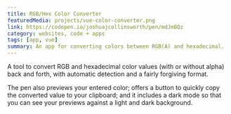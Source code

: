 ```yaml
---
title: RGB/Hex Color Converter
featuredMedia: projects/vue-color-converter.png
link: https://codepen.io/joshuajcollinsworth/pen/mdJmBQz
category: websites, code + apps
tags: [app, vue]
summary: An app for converting colors between RGB(A) and hexadecimal.
---
```


A tool to convert RGB and hexadecimal color values (with or without alpha) back and forth, with automatic detection and a fairly forgiving format.

The pen also previews your entered color; offers a button to quickly copy the converted value to your clipboard; and it includes a dark mode so that you can see your previews against a light and dark background.
